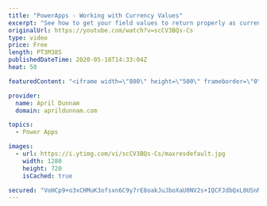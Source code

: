 ```yaml
---
title: "PowerApps - Working with Currency Values"
excerpt: "See how to get your field values to return properly as currency in PowerApps"
originalUrl: https://youtube.com/watch?v=scCV3BQs-Cs
type: video
price: Free
length: PT3M38S
publishedDateTime: 2020-05-18T14:33:04Z
heat: 50

featuredContent: "<iframe width=\"800\" height=\"500\" frameborder=\"0\" src=\"https://www.youtube.com/embed/scCV3BQs-Cs\" allow=\"accelerometer; autoplay; encrypted-media; gyroscope; picture-in-picture\" allowfullscreen></iframe>"

provider:
  name: April Dunnam
  domain: aprildunnam.com

topics:
  - Power Apps

images:
  - url: https://i.ytimg.com/vi/scCV3BQs-Cs/maxresdefault.jpg
    width: 1280
    height: 720
    isCached: true

secured: "VoHCp9+o3xCHMuK3ofsxn6C9y7rE8oakJuJboXaU0NV2s+IQCFJdbQxL0USnNVb2RqnnunkD7h+oSjUgH6GoKsNpvxOCt7dn/wuNfYYhuc+BQbNr/ZuWeTUSVSuo7vOvm5Ic6QtQcXG3yN9rYz0NANOC01NV6VwbnEi4A2X3/Om9liwZRr8t15bp0+KfihGKlvKgU25K6+Sr63p6fhXIHCaAmbNJFpzuHnDh8pWRT/TyF7LoftBT3RPU/Ft4ovLG2J3O1UB6aZCkhJkjUkpblMZeTYOSKWyrHyv6U/Qv7nnA8BGeY42lQbMt7ehpkZYG5y5I9F/82esdM72bcDiXcYU78R3uRV9nWJ873yM+GAPOrIEXgzfs0Hz1gYw32KvVFnGKhbb0wYgNf+1RMKeV3xRFeovw7ji8Dr44Nrta8iw=;JrdCd4NSoaGTKWKfSDbThw=="
---
```


